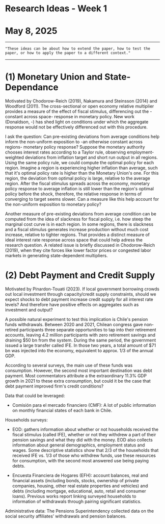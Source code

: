 # Research Ideas - Week 1
# May 8, 2025

------------------------------------------------------------------------------------------------------------------------------------
    "These ideas can be about how to extend the paper, how to test the paper, or how to apply the paper to a different context."
------------------------------------------------------------------------------------------------------------------------------------

# (1) Monetary Union and State-Dependance

Motivated by Chodorow-Reich (2019), Nakamura and Steinsson (2014) and Woodford (2011). The cross-sectional or open economy relative multiplier provides a measure of the effect of fiscal stimulus, differencing out the -constant across space- response in monetary policy.
New work (Donaldson, -) has shed light on conditions under which the aggregate response would not be effectively differenced out with this procedure.

I ask the question: Can pre-existing deviations from average conditions help inform the non-uniform exposition to -an otherwise constant across regions- monetary policy response? 
Suppose the monetary authority chooses interest rates according to a Taylor rule, observing employment-weighted deviations from inflation target and short run output in all regions.
Using the same policy rule, we could compute the optimal policy for each region. 
Imagine a region is experiencing higher inflation than average, such that it's optimal policy rate is higher than the Monetary Union's one. For this region, the deviation from optimal policy
is large, relative to the average region. After the fiscal stimulus spreads across the economy, monetary policy response to average inflation is still lower than the region's optimal policy
before the shock, therefore, the relative response in terms of converging to target seems slower. Can a measure like this help account for the non-uniform exposition to monetary policy?

Another measure of pre-existing deviations from average condition can be computed from the idea of slackness for fiscal policy, i.e. how steep the marginal cost curve is in each region. In some regions, there is slackness and a fiscal stimulus generates increase production without much cost increase, relative to tighter regions. That provides a distinct measure of ideal interest rate response across space that could help adress the research question. A related issue is briefly discussed in Chodorow-Reich (2019), when they cite forces like lower factor prices or congested labor markets in generating state-dependent multipliers.

# (2) Debt Payment and Credit Supply

Motivated by Pinardon-Touati (2023). If local government borrowing crowds out local investment through capacity/credit supply constraints, should we expect shocks to debt payment increase credit supply for all interest rate levels?
And therefore have positive effects on aggregates such as investment and output?

A possible natural experiment to test this implication is Chile's pension funds withdrawals. Between 2020 and 2021, Chilean congress gave non-retired participants three separate opportunities
to tap into their retirement accounts, leaving 4.2 million participants with zero retirement savings and draining $50 bn from the system. During the same period, the government issued a large transfer
called IFE. In those two years, a total amount of $71 bn was injected into the economy, equivalent to approx. 1/3 of the annual GDP.

According to several surveys, the main use of these funds was consumption. However, the second most important destination was debt payment. Most commentators attribute a the extraordinary 11.3% GDP
growth in 2021 to these extra consumption, but could it be the case that debt payment improved firm's credit conditions?

Data that could be leveraged:
- Comisión para el mercado financiero (CMF): A lot of public information on monthly financial states of each bank in Chile. 

Households surveys:
- EOD: gathers information about whether or not households received the fiscal stimulus (called IFE), whether or not they withdrew a part of their pension savings and what they did with 
  the money. EOD also collects information about general demographics, employment status and wages. Some descriptive statistics show that 2/3 of the households that received IFE vs. 1/3 
  of those who withdrew funds, use these resources for consumption, with the second most answered use being paying debts.

- Encuesta Financiera de Hogares (EFH): account balances, real and financial assets (including bonds, stocks, ownership of private companies, housing, other real estate properties and vehicles)
  and debts (including mortgage, educational, auto, retail and consumer loans). Previous works report linking surveyed households to information of withdrawals through pairing significant statistics. 

Administrative data: The Pensions Superintendency collected data on the social security affiliates’ withdrawals and pension balances.

